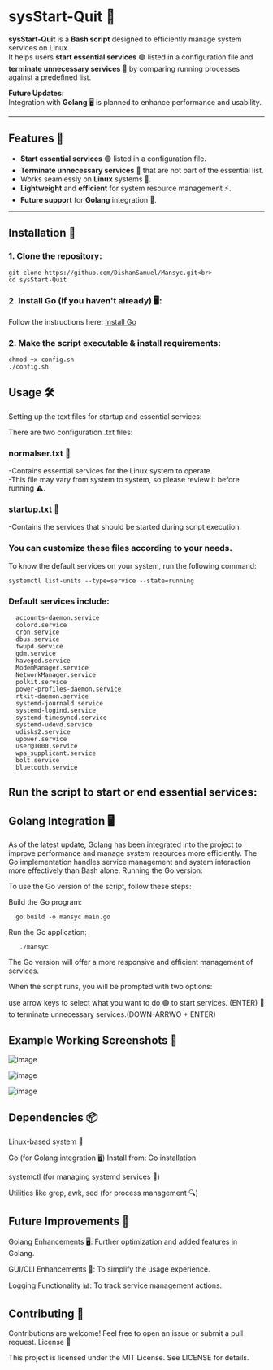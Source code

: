 # sysStart-Quit 🚀

**sysStart-Quit** is a **Bash script** designed to efficiently manage system services on Linux.  
It helps users **start essential services** 🟢 listed in a configuration file and **terminate unnecessary services** 🔴 by comparing running processes against a predefined list.

**Future Updates:**  
Integration with **Golang** 🖥️ is planned to enhance performance and usability.

---

## Features 🌟

- **Start essential services** 🟢 listed in a configuration file.
- **Terminate unnecessary services** 🔴 that are not part of the essential list.
- Works seamlessly on **Linux** systems 🐧.
- **Lightweight** and **efficient** for system resource management ⚡.
- **Future support** for **Golang** integration 🚀.

---

## Installation 🔧

### 1. Clone the repository:

    git clone https://github.com/DishanSamuel/Mansyc.git<br>
    cd sysStart-Quit

### 2. Install Go (if you haven't already) 🖥️:

Follow the instructions here: [Install Go](https://go.dev/doc/install)

### 2. Make the script executable & install requirements:

    chmod +x config.sh
    ./config.sh

## Usage 🛠️
Setting up the text files for startup and essential services:

There are two configuration .txt files:

### normalser.txt 📝

   -Contains essential services for the Linux system to operate.<br>
   -This file may vary from system to system, so please review it before running ⚠️.<br>

### startup.txt 📝

   -Contains the services that should be started during script execution.

### You can customize these files according to your needs.
   
   To know the default services on your system, run the following command:
      
    systemctl list-units --type=service --state=running

### Default services include:

      accounts-daemon.service
      colord.service
      cron.service
      dbus.service
      fwupd.service
      gdm.service
      haveged.service
      ModemManager.service
      NetworkManager.service
      polkit.service
      power-profiles-daemon.service
      rtkit-daemon.service
      systemd-journald.service
      systemd-logind.service
      systemd-timesyncd.service
      systemd-udevd.service
      udisks2.service
      upower.service
      user@1000.service
      wpa_supplicant.service
      bolt.service
      bluetooth.service

## Run the script to start or end essential services:

## Golang Integration 🖥️

As of the latest update, Golang has been integrated into the project to improve performance and manage system resources more efficiently. The Go implementation handles service management and system interaction more effectively than Bash alone.
Running the Go version:

To use the Go version of the script, follow these steps:

Build the Go program:

      go build -o mansyc main.go

Run the Go application:

       ./mansyc

The Go version will offer a more responsive and efficient management of services.

 

When the script runs, you will be prompted with two options:

   use arrow keys to select what you want to do
    🟢 to start services. (ENTER)
    🔴 to terminate unnecessary services.(DOWN-ARRWO + ENTER)

## Example Working Screenshots 📸
![image](https://github.com/user-attachments/assets/8e8f6bc6-cde8-4aac-9282-0cec58a563a4)

![image](https://github.com/user-attachments/assets/1519cd65-cfca-4105-87da-3206c61cc34d)

![image](https://github.com/user-attachments/assets/2560e5e8-8476-410c-81bc-ff230a69a17d)





## Dependencies 📦

   Linux-based system 🐧

   Go (for Golang integration 🖥️)
   Install from: Go installation

   systemctl (for managing systemd services 🔧)

   Utilities like grep, awk, sed (for process management 🔍)

## Future Improvements 🔮

   Golang Enhancements 🖥️: Further optimization and added features in Golang.

   GUI/CLI Enhancements 🎨: To simplify the usage experience.

   Logging Functionality 📊: To track service management actions.

## Contributing 🤝

   Contributions are welcome!
   Feel free to open an issue or submit a pull request.
   License 📜
   
   This project is licensed under the MIT License. See LICENSE for details.


